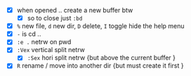 - [x] when opened .. create a new buffer btw
	- [x] so to close just `:bd`
- [x] `%` new file, `d` new dir, `D` delete, `I` toggle hide the help menu
- [x] `-` is cd ..
- [x] `:e .` netrw on pwd
- [x] `:Vex` vertical split netrw
	- [x] `:Sex` hori split netrw {but above the current buffer }
- [x] `R` rename / move into another dir {but must create it first }